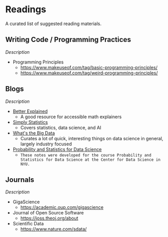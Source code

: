 # Readings

A curated list of suggested reading materials.

## Writing Code / Programming Practices
_Description_

- Programming Principles
  - https://www.makeuseof.com/tag/basic-programming-principles/
  - https://www.makeuseof.com/tag/weird-programming-principles/


## Blogs
_Description_

- [Better Explained](https://betterexplained.com)
  - A good resource for accessible math explainers
- [Simply Statistics](https://simplystatistics.org)
  - Covers statistics, data science, and AI
- [What's the Big Data](https://whatsthebigdata.com)
  - Curates a lot of quick, interesting things on data science in general, largely industry focused
- [Probability and Statistics for Data Science](https://cims.nyu.edu/~cfgranda/pages/stuff/probability_stats_for_DS.pdf)
  - ``These notes were developed for the course Probability and Statistics for Data Science at the
Center for Data Science in NYU.``


## Journals
_Description_

- GigaScience
  - https://academic.oup.com/gigascience
- Journal of Open Source Software
  - https://joss.theoj.org/about
- Scientific Data
  - https://www.nature.com/sdata/
  
